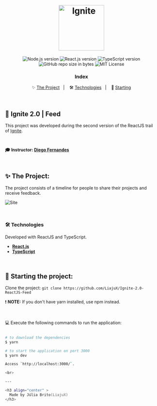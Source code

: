 <h1 align="center">
  <img src="https://github.com/LiajuX/Ignite-2.0-ReactJS-Feed/blob/master/src/assets/ignite-logo.svg" alt="Ignite" width="150px">
</h1>

<p align="center">
  <img alt="Node.js version" src="https://img.shields.io/badge/Node.js-v14.18.0-689f63?style=flat&logoColor=689f63&logo=node.js">
  
  <img alt="React.js version" src="https://img.shields.io/badge/React.js-v17.0.0-60dafb?style=flat&logoColor=60dafb&logo=react">

  <img alt="TypeScript version" src="https://img.shields.io/badge/TypeScript-v4.3.2-007acc?style=flat&logoColor=007acc&logo=typescript">
    
  <br>
  
  <img alt="GitHub repo size in bytes" src="https://img.shields.io/github/repo-size/LiajuX/Ignite-2.0-ReactJS-Feed?color=green">
    
  <img alt="MIT License" src="https://img.shields.io/github/license/LiajuX/Ignite-2.0-ReactJS-Feed">
</p>

<h3 align="center">
  Index
</h3>

<p align="center">
  ✨ <a href="#%EF%B8%8F-the-project">The Project</a>&nbsp;&nbsp;&nbsp;|&nbsp;&nbsp;&nbsp;
  🛠 <a href="#-technologies">Technologies</a>&nbsp;&nbsp;&nbsp;|&nbsp;&nbsp;&nbsp;
  🏁 <a href="#-starting-the-project">Starting</a>
</p>

<br>

## 🚀 Ignite 2.0 | Feed   
This project was developed during the second version of the ReactJS trail of [Ignite](https://rocketseat.com.br/ignite).

<br>

**🎓  Instructor: [Diego Fernandes](https://www.linkedin.com/in/diego-schell-fernandes/)**<br>

<br> 

## ✨ The Project:

The project consists of a timeline for people to share their projects and receive feedback.
<be>

![Site](https://github.com/LiajuX/Ignite-2.0-ReactJS-Feed/assets/53796370/f49a4a2c-06df-4c5f-937f-ac56ae9de426)

<br/>

### 🛠 Technologies
Developed with ReactJS and TypeScript.

- **[React.js](https://reactjs.org/)**
- **[TypeScript](https://www.typescriptlang.org/)**
<br>

## 🏁 Starting the project:

Clone the project: `git clone https://github.com/LiajuX/Ignite-2.0-ReactJS-Feed`

❗ **NOTE:** If you don't have yarn installed, use npm instead.

<br>

💻 Execute the following commands to run the application:

````zsh

# to download the dependencies
$ yarn

# to start the application on port 3000
$ yarn dev

Access `http://localhost:3000/`.

<br>

---

<h3 align="center" >
  Made by Júlia Brito(LiajuX)
</h3>
